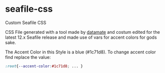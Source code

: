 # seafile-css
Custom Seafile CSS

CSS File generated with a tool made by [datamate](https://datamate-rethink-it.github.io/seafile-admin-docs/customization/main-color/) and costum edited for the latest 12.x Seafile release and made use of vars for accent colors for gods sake.

The Accent Color in this Style is a blue (#1c71d8). To change accent color find replace the value:
``` css
:root{--accent-color:#1c71d8; ... }
```

